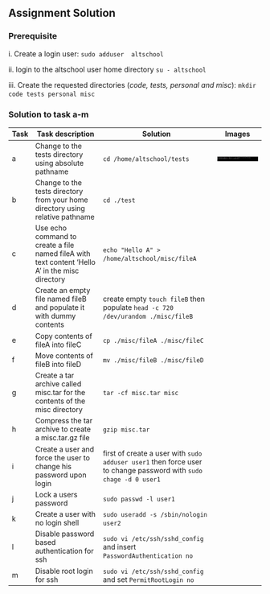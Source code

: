 ## Assignment Solution

### Prerequisite

i. Create a login user: `sudo adduser  altschool`

ii. login to the altschool user home directory `su - altschool`

iii. Create the requested directories (_code, tests, personal and misc_): `mkdir code tests personal misc`

### Solution to task a-m

| Task  | Task description | Solution | Images |
|-------|------------------|------------|------|
|a      | Change to the tests directory using absolute pathname | `cd /home/altschool/tests` | ![change_dir](./assets/absolute_path.png) |
|b      | Change to the tests directory from your home directory using relative pathname | `cd ./test` |
|c      | Use echo command to create a file named fileA with text content ‘Hello A’ in the misc directory | `echo "Hello A" > /home/altschool/misc/fileA`   |
|d      | Create an empty file named fileB and populate it with dummy contents |create empty `touch fileB` then populate `head -c 720 /dev/urandom ./misc/fileB` |
|e      | Copy contents of fileA into fileC               | `cp ./misc/fileA ./misc/fileC` |
|f      | Move contents of fileB into fileD | `mv ./misc/fileB ./misc/fileD`  |
|g      | Create a tar archive called misc.tar for the contents of the misc directory | `tar -cf misc.tar misc` |
|h      | Compress the tar archive to create a misc.tar.gz file | `gzip misc.tar` |
|i      | Create a user and force the user to change his password upon login | first of create a user with `sudo adduser user1` then force user to change password with `sudo chage -d 0 user1` |
|j      | Lock a users password | `sudo passwd -l user1` |
|k      | Create a user with no login shell | `sudo useradd -s /sbin/nologin user2` |
|l      | Disable password based authentication for ssh | `sudo vi /etc/ssh/sshd_config` and  insert `PasswordAuthentication no` |
|m      | Disable root login for ssh | `sudo vi /etc/ssh/sshd_config` and set `PermitRootLogin no`   |
